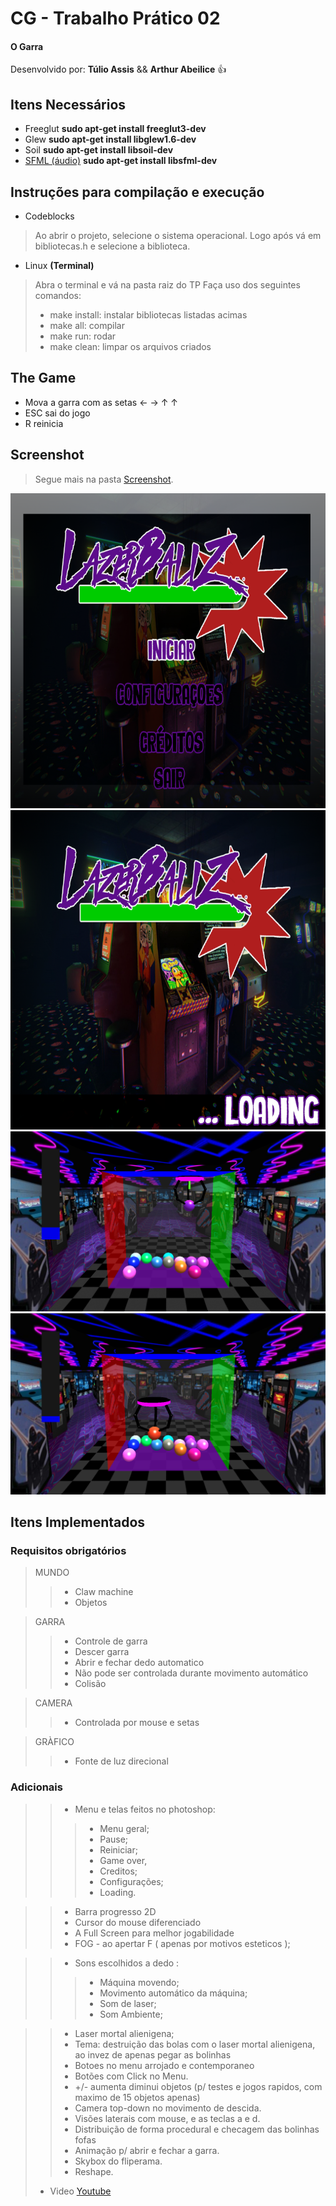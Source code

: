 # CG - Trabalho Prático 02
#### O Garra

 Desenvolvido por: **Túlio Assis** && **Arthur Abeilice** :+1:
 
## Itens Necessários
 - Freeglut **sudo apt-get install freeglut3-dev**
 - Glew **sudo apt-get install libglew1.6-dev**
 - Soil **sudo apt-get install libsoil-dev**
 - [SFML (áudio)](http://www.sfml-dev.org/)  **sudo apt-get install libsfml-dev**

## Instruções para compilação e execução
 - Codeblocks
> Ao abrir o projeto, selecione o sistema operacional.
> Logo após vá em bibliotecas.h e selecione a biblioteca.

 - Linux **(Terminal)**
> Abra o terminal e vá na pasta raiz do TP
> Faça uso dos seguintes comandos:
> - make install: instalar bibliotecas listadas acimas
> - make all: compilar
> - make run: rodar
> - make clean: limpar os arquivos criados

## The Game
- Mova a garra com as setas  ← → ↑ ↑
- ESC sai do jogo
- R reinicia


## Screenshot
> Segue mais na pasta [Screenshot](./Screenshot).

![alt tag](./Screenshot/menu.png)
![alt tag](./Screenshot/carregando.png)
![alt tag](./Screenshot/lasergarra.png)
![alt tag](./Screenshot/pegandoobj.png)


## Itens Implementados
### Requisitos obrigatórios

> MUNDO
>> - Claw machine
>> - Objetos


> GARRA
>> - Controle de garra
>> - Descer garra
>> - Abrir e fechar dedo automatico
>> - Não pode ser controlada durante movimento automático
>> - Colisão

> CAMERA
>> - Controlada por mouse e setas

> GRÀFICO
>> - Fonte de luz direcional


### Adicionais
>> - Menu e telas feitos no photoshop:
>>> - Menu geral;
>>> - Pause;
>>> - Reiniciar;
>>> - Game over,
>>> - Creditos;
>>> - Configurações;
>>> - Loading.

>> - Barra progresso 2D
>> - Cursor do mouse diferenciado
>> - A Full Screen para melhor jogabilidade
>> - FOG - ao apertar F ( apenas por motivos esteticos );

>> - Sons escolhidos a dedo :
>>> - Máquina movendo;
>>> - Movimento automático da máquina;
>>> - Som de laser;
>>> - Som Ambiente;

>> - Laser mortal alienigena;
>> - Tema: destruição das bolas com o laser mortal alienigena, ao invez de apenas pegar as bolinhas
>> - Botoes no menu arrojado e contemporaneo
>> - Botões com Click no Menu.
>> - +/-  aumenta diminui objetos (p/ testes e jogos rapidos, com maximo de 15 objetos apenas)
>> - Camera top-down no movimento de descida.
>> - Visões laterais com mouse, e as teclas a e d.
>> - Distribuição de forma procedural e checagem das bolinhas fofas
>> - Animação p/ abrir e fechar a garra.
>> - Skybox do fliperama.
>> - Reshape.
> - Video [Youtube](https://www.youtube.com/watch?v=nKZLvF9l_6Y)

